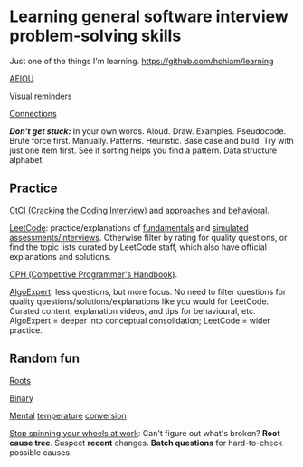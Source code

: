 # Learning general software interview problem-solving skills

Just one of the things I'm learning. https://github.com/hchiam/learning

[AEIOU](https://hchiam.blogspot.com/2019/03/programming-problem-solving-mnemonic.html)

[Visual](https://hchiam.blogspot.com/2017/02/10-programming-data-structures-and-algorithms-in-pictures.html) [reminders](https://hchiam.blogspot.com/2019/03/random-visual-mnemonics-for-programming.html)

[Connections](https://hchiam.blogspot.com/2016/11/learning-faster-and-memory-structures.html)

_**Don't get stuck:**_ In your own words. Aloud. Draw. Examples. Pseudocode. Brute force first. Manually. Patterns. Heuristic. Base case and build. Try with just one item first. See if sorting helps you find a pattern. Data structure alphabet.

## Practice

[CtCI (Cracking the Coding Interview)](https://www.crackingthecodinginterview.com) and [approaches](https://www.crackingthecodinginterview.com/uploads/6/5/2/8/6528028/cracking_the_coding_skills_-_v6.pdf) and [behavioral](https://www.crackingthecodinginterview.com/uploads/6/5/2/8/6528028/cracking_the_soft_skills_-_v6.pdf).

[LeetCode](https://leetcode.com): practice/explanations of [fundamentals](https://leetcode.com/explore/learn) and [simulated assessments/interviews](https://leetcode.com/assessment). Otherwise filter by rating for quality questions, or find the topic lists curated by LeetCode staff, which also have official explanations and solutions.

[CPH (Competitive Programmer's Handbook)](https://github.com/pllk/cphb).

[AlgoExpert](https://www.algoexpert.io): less questions, but more focus. No need to filter questions for quality questions/solutions/explanations like you would for LeetCode. Curated content, explanation videos, and tips for behavioural, etc. AlgoExpert = deeper into conceptual consolidation; LeetCode = wider practice.

## Random fun

[Roots](https://hchiam.blogspot.com/2017/10/mentally-finding-roots-and-squares-or.html)

[Binary](https://hchiam.blogspot.com/2015/09/how-to-quickly-convert-binary-to-decimal.html)

[Mental](https://hchiam.blogspot.com/2017/08/google-voice-mental-temperature-converter.html) [temperature](https://hchiam.blogspot.com/2016/09/how-to-convert-temperature-quickly-in.html) [conversion](https://hchiam.blogspot.com/2015/12/how-to-convert-temperature-f-c-quickly.html)

[Stop spinning your wheels at work](https://willmurphyscode.net/2016/04/06/learning-hack-recognize-and-interrupt-wheel-spinning): Can't figure out what's broken?
**Root cause tree**. Suspect **recent** changes. **Batch questions** for hard-to-check possible causes.
